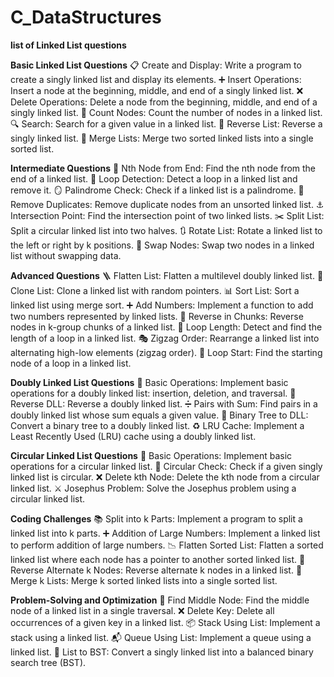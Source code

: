 # C_DataStructures
**list of Linked List questions**

**Basic Linked List Questions**
📋 Create and Display: Write a program to create a singly linked list and display its elements.
➕ Insert Operations: Insert a node at the beginning, middle, and end of a singly linked list.
❌ Delete Operations: Delete a node from the beginning, middle, and end of a singly linked list.
🔢 Count Nodes: Count the number of nodes in a linked list.
🔍 Search: Search for a given value in a linked list.
🔄 Reverse List: Reverse a singly linked list.
🔗 Merge Lists: Merge two sorted linked lists into a single sorted list.

**Intermediate Questions**
🎯 Nth Node from End: Find the nth node from the end of a linked list.
🔗 Loop Detection: Detect a loop in a linked list and remove it.
🪞 Palindrome Check: Check if a linked list is a palindrome.
📑 Remove Duplicates: Remove duplicate nodes from an unsorted linked list.
⚓ Intersection Point: Find the intersection point of two linked lists.
✂️ Split List: Split a circular linked list into two halves.
🔃 Rotate List: Rotate a linked list to the left or right by k positions.
🔄 Swap Nodes: Swap two nodes in a linked list without swapping data.

**Advanced Questions**
🪜 Flatten List: Flatten a multilevel doubly linked list.
📜 Clone List: Clone a linked list with random pointers.
📊 Sort List: Sort a linked list using merge sort.
➕ Add Numbers: Implement a function to add two numbers represented by linked lists.
🔁 Reverse in Chunks: Reverse nodes in k-group chunks of a linked list.
📏 Loop Length: Detect and find the length of a loop in a linked list.
🎭 Zigzag Order: Rearrange a linked list into alternating high-low elements (zigzag order).
🎯 Loop Start: Find the starting node of a loop in a linked list.

**Doubly Linked List Questions**
📝 Basic Operations: Implement basic operations for a doubly linked list: insertion, deletion, and traversal.
🔄 Reverse DLL: Reverse a doubly linked list.
➗ Pairs with Sum: Find pairs in a doubly linked list whose sum equals a given value.
🌲 Binary Tree to DLL: Convert a binary tree to a doubly linked list.
♻️ LRU Cache: Implement a Least Recently Used (LRU) cache using a doubly linked list.

**Circular Linked List Questions**
🔄 Basic Operations: Implement basic operations for a circular linked list.
🔁 Circular Check: Check if a given singly linked list is circular.
❌ Delete kth Node: Delete the kth node from a circular linked list.
⚔️ Josephus Problem: Solve the Josephus problem using a circular linked list.

**Coding Challenges**
📚 Split into k Parts: Implement a program to split a linked list into k parts.
➕ Addition of Large Numbers: Implement a linked list to perform addition of large numbers.
📉 Flatten Sorted List: Flatten a sorted linked list where each node has a pointer to another sorted linked list.
🔀 Reverse Alternate k Nodes: Reverse alternate k nodes in a linked list.
🔗 Merge k Lists: Merge k sorted linked lists into a single sorted list.

**Problem-Solving and Optimization**
📍 Find Middle Node: Find the middle node of a linked list in a single traversal.
❌ Delete Key: Delete all occurrences of a given key in a linked list.
📦 Stack Using List: Implement a stack using a linked list.
📬 Queue Using List: Implement a queue using a linked list.
🌲 List to BST: Convert a singly linked list into a balanced binary search tree (BST).
